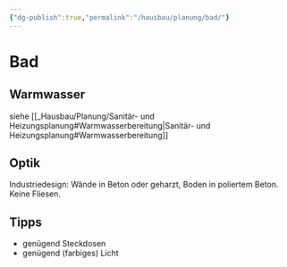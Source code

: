 ```yaml
---
{"dg-publish":true,"permalink":"/hausbau/planung/bad/"}
---
```


# Bad
## Warmwasser
siehe [[_Hausbau/Planung/Sanitär- und Heizungsplanung#Warmwasserbereitung|Sanitär- und Heizungsplanung#Warmwasserbereitung]]

## Optik
Industriedesign: Wände in Beton oder geharzt, Boden in poliertem Beton. Keine Fliesen.

## Tipps
- genügend Steckdosen
- genügend (farbiges) Licht